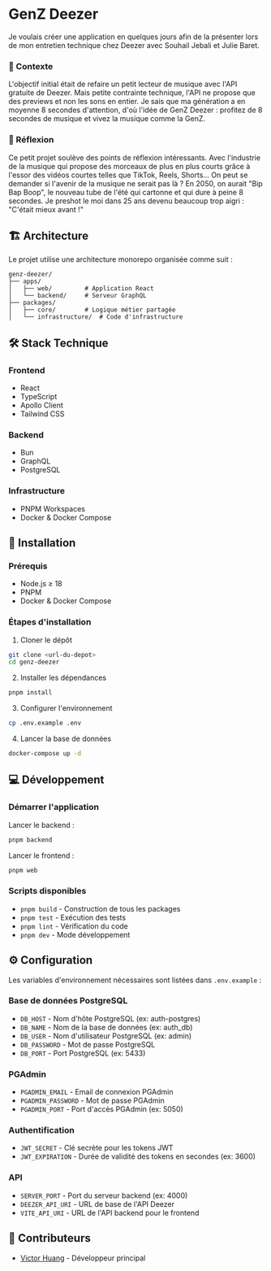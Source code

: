 # GenZ Deezer

Je voulais créer une application en quelques jours afin de la présenter lors de mon entretien technique chez Deezer avec Souhail Jebali et Julie Baret.

### 🤔 Contexte

L'objectif initial était de refaire un petit lecteur de musique avec l'API gratuite de Deezer. Mais petite contrainte technique, l'API ne propose que des previews et non les sons en entier. Je sais que ma génération a en moyenne 8 secondes d'attention, d'où l'idée de GenZ Deezer : profitez de 8 secondes de musique et vivez la musique comme la GenZ.

### 💭 Réflexion

Ce petit projet soulève des points de réflexion intéressants. Avec l'industrie de la musique qui propose des morceaux de plus en plus courts grâce à l'essor des vidéos courtes telles que TikTok, Reels, Shorts... On peut se demander si l'avenir de la musique ne serait pas là ? En 2050, on aurait "Bip Bap Boop", le nouveau tube de l'été qui cartonne et qui dure à peine 8 secondes. Je preshot le moi dans 25 ans devenu beaucoup trop aigri : "C'était mieux avant !"

## 🏗️ Architecture

Le projet utilise une architecture monorepo organisée comme suit :

```
genz-deezer/
├── apps/
│   ├── web/         # Application React
│   └── backend/     # Serveur GraphQL
├── packages/
│   ├── core/        # Logique métier partagée
│   └── infrastructure/  # Code d'infrastructure
```

## 🛠️ Stack Technique

### Frontend
- React
- TypeScript
- Apollo Client
- Tailwind CSS

### Backend
- Bun
- GraphQL
- PostgreSQL

### Infrastructure
- PNPM Workspaces
- Docker & Docker Compose

## 🚀 Installation

### Prérequis

- Node.js ≥ 18
- PNPM
- Docker & Docker Compose

### Étapes d'installation

1. Cloner le dépôt
```bash
git clone <url-du-depot>
cd genz-deezer
```

2. Installer les dépendances
```bash
pnpm install
```

3. Configurer l'environnement
```bash
cp .env.example .env
```

4. Lancer la base de données
```bash
docker-compose up -d
```

## 💻 Développement

### Démarrer l'application

Lancer le backend :
```bash
pnpm backend
```

Lancer le frontend :
```bash
pnpm web
```

### Scripts disponibles

- `pnpm build` - Construction de tous les packages
- `pnpm test` - Exécution des tests
- `pnpm lint` - Vérification du code
- `pnpm dev` - Mode développement

## ⚙️ Configuration

Les variables d'environnement nécessaires sont listées dans `.env.example` :

### Base de données PostgreSQL
- `DB_HOST` - Nom d'hôte PostgreSQL (ex: auth-postgres)
- `DB_NAME` - Nom de la base de données (ex: auth_db)
- `DB_USER` - Nom d'utilisateur PostgreSQL (ex: admin)
- `DB_PASSWORD` - Mot de passe PostgreSQL
- `DB_PORT` - Port PostgreSQL (ex: 5433)

### PGAdmin
- `PGADMIN_EMAIL` - Email de connexion PGAdmin
- `PGADMIN_PASSWORD` - Mot de passe PGAdmin
- `PGADMIN_PORT` - Port d'accès PGAdmin (ex: 5050)

### Authentification
- `JWT_SECRET` - Clé secrète pour les tokens JWT
- `JWT_EXPIRATION` - Durée de validité des tokens en secondes (ex: 3600)

### API
- `SERVER_PORT` - Port du serveur backend (ex: 4000)
- `DEEZER_API_URI` - URL de base de l'API Deezer
- `VITE_API_URI` - URL de l'API backend pour le frontend


## 👥 Contributeurs

- [Victor Huang](https://github.com/theVicoH) - Développeur principal
